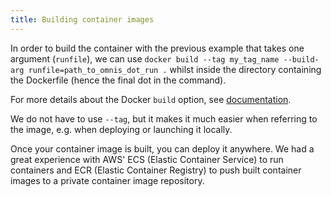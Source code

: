 ```yaml
---
title: Building container images
---
```


In order to build the container with the previous example that takes one argument (`runfile`), we can use `docker build --tag my_tag_name --build-arg runfile=path_to_omnis_dot_run .` whilst inside the directory containing the Dockerfile (hence the final dot in the command).

For more details about the Docker `build` option, see [documentation](https://docs.docker.com/engine/reference/commandline/build/).

We do not have to use `--tag`, but it makes it much easier when referring to the image, e.g. when deploying or launching it locally.

Once your container image is built, you can deploy it anywhere. We had a great experience with AWS' ECS (Elastic Container Service) to run containers and ECR (Elastic Container Registry) to push built container images to a private container image repository.